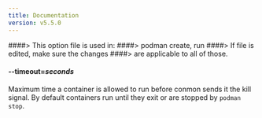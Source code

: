 ```yaml
---
title: Documentation
version: v5.5.0
---
```


####> This option file is used in:
####>   podman create, run
####> If file is edited, make sure the changes
####> are applicable to all of those.
#### **--timeout**=*seconds*

Maximum time a container is allowed to run before conmon sends it the kill
signal.  By default containers run until they exit or are stopped by
`podman stop`.
